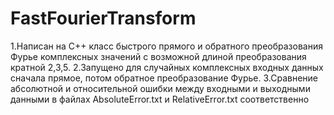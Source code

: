 # FastFourierTransform
1.Написан на C++ класс быстрого прямого и обратного преобразования Фурье комплексных значений с возможной длиной преобразования кратной 2,3,5.
2.Запущено для случайных комплексных входных данных сначала прямое, потом обратное преобразование Фурье.
3.Сравнение абсолютной и относительной ошибки между входными и выходными данными в файлах AbsoluteError.txt и RelativeError.txt соответственно
